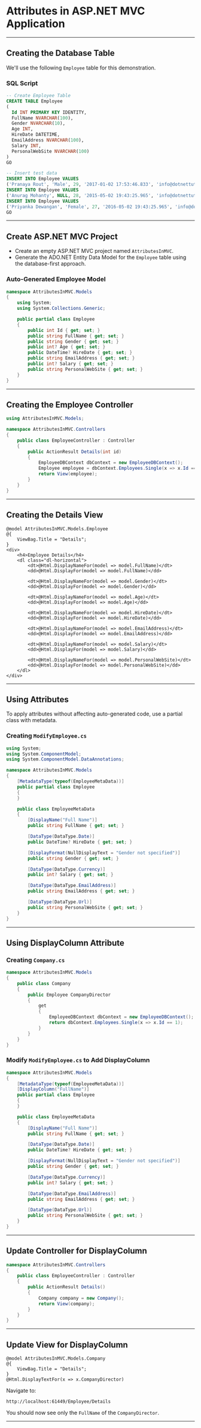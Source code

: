 # Attributes in ASP.NET MVC Application
---

## Creating the Database Table

We'll use the following `Employee` table for this demonstration.

### SQL Script

```sql
-- Create Employee Table
CREATE TABLE Employee
(
  Id INT PRIMARY KEY IDENTITY,
  FullName NVARCHAR(100),
  Gender NVARCHAR(10),
  Age INT,
  HireDate DATETIME,
  EmailAddress NVARCHAR(100),
  Salary INT,
  PersonalWebSite NVARCHAR(100)
)
GO

-- Insert test data
INSERT INTO Employee VALUES
('Pranaya Rout', 'Male', 29, '2017-01-02 17:53:46.833', 'info@dotnettutorials.net', 55000, 'https://dotnettutorials.net/')
INSERT INTO Employee VALUES
('Anurag Mohanty', NULL, 28, '2015-05-02 19:43:25.965', 'info@dotnettutorials.net', 45000, 'https://dotnettutorials.net/')
INSERT INTO Employee VALUES
('Priyanka Dewangan', 'Female', 27, '2016-05-02 19:43:25.965', 'info@dotnettutorials.net', 50000, 'https://dotnettutorials.net/')
GO
````

---

## Create ASP.NET MVC Project

* Create an empty ASP.NET MVC project named `AttributesInMVC`.
* Generate the ADO.NET Entity Data Model for the `Employee` table using the database-first approach.

### Auto-Generated Employee Model

```csharp
namespace AttributesInMVC.Models
{
    using System;
    using System.Collections.Generic;

    public partial class Employee
    {
        public int Id { get; set; }
        public string FullName { get; set; }
        public string Gender { get; set; }
        public int? Age { get; set; }
        public DateTime? HireDate { get; set; }
        public string EmailAddress { get; set; }
        public int? Salary { get; set; }
        public string PersonalWebSite { get; set; }
    }
}
```

---

## Creating the Employee Controller

```csharp
using AttributesInMVC.Models;

namespace AttributesInMVC.Controllers
{
    public class EmployeeController : Controller
    {
        public ActionResult Details(int id)
        {
            EmployeeDBContext dbContext = new EmployeeDBContext();
            Employee employee = dbContext.Employees.Single(x => x.Id == id);
            return View(employee);
        }
    }
}
```

---

## Creating the Details View

```cshtml
@model AttributesInMVC.Models.Employee
@{
    ViewBag.Title = "Details";
}
<div>
    <h4>Employee Details</h4>
    <dl class="dl-horizontal">
        <dt>@Html.DisplayNameFor(model => model.FullName)</dt>
        <dd>@Html.DisplayFor(model => model.FullName)</dd>

        <dt>@Html.DisplayNameFor(model => model.Gender)</dt>
        <dd>@Html.DisplayFor(model => model.Gender)</dd>

        <dt>@Html.DisplayNameFor(model => model.Age)</dt>
        <dd>@Html.DisplayFor(model => model.Age)</dd>

        <dt>@Html.DisplayNameFor(model => model.HireDate)</dt>
        <dd>@Html.DisplayFor(model => model.HireDate)</dd>

        <dt>@Html.DisplayNameFor(model => model.EmailAddress)</dt>
        <dd>@Html.DisplayFor(model => model.EmailAddress)</dd>

        <dt>@Html.DisplayNameFor(model => model.Salary)</dt>
        <dd>@Html.DisplayFor(model => model.Salary)</dd>

        <dt>@Html.DisplayNameFor(model => model.PersonalWebSite)</dt>
        <dd>@Html.DisplayFor(model => model.PersonalWebSite)</dd>
    </dl>
</div>
```

---

## Using Attributes

To apply attributes without affecting auto-generated code, use a partial class with metadata.

### Creating `ModifyEmployee.cs`

```csharp
using System;
using System.ComponentModel;
using System.ComponentModel.DataAnnotations;

namespace AttributesInMVC.Models
{
    [MetadataType(typeof(EmployeeMetaData))]
    public partial class Employee
    {
    }

    public class EmployeeMetaData
    {
        [DisplayName("Full Name")]
        public string FullName { get; set; }

        [DataType(DataType.Date)]
        public DateTime? HireDate { get; set; }

        [DisplayFormat(NullDisplayText = "Gender not specified")]
        public string Gender { get; set; }

        [DataType(DataType.Currency)]
        public int? Salary { get; set; }

        [DataType(DataType.EmailAddress)]
        public string EmailAddress { get; set; }

        [DataType(DataType.Url)]
        public string PersonalWebSite { get; set; }
    }
}
```

---

## Using DisplayColumn Attribute

### Creating `Company.cs`

```csharp
namespace AttributesInMVC.Models
{
    public class Company
    {
        public Employee CompanyDirector
        {
            get
            {
                EmployeeDBContext dbContext = new EmployeeDBContext();
                return dbContext.Employees.Single(x => x.Id == 1);
            }
        }
    }
}
```

### Modify `ModifyEmployee.cs` to Add DisplayColumn

```csharp
namespace AttributesInMVC.Models
{
    [MetadataType(typeof(EmployeeMetaData))]
    [DisplayColumn("FullName")]
    public partial class Employee
    {
    }

    public class EmployeeMetaData
    {
        [DisplayName("Full Name")]
        public string FullName { get; set; }

        [DataType(DataType.Date)]
        public DateTime? HireDate { get; set; }

        [DisplayFormat(NullDisplayText = "Gender not specified")]
        public string Gender { get; set; }

        [DataType(DataType.Currency)]
        public int? Salary { get; set; }

        [DataType(DataType.EmailAddress)]
        public string EmailAddress { get; set; }

        [DataType(DataType.Url)]
        public string PersonalWebSite { get; set; }
    }
}
```

---

## Update Controller for DisplayColumn

```csharp
namespace AttributesInMVC.Controllers
{
    public class EmployeeController : Controller
    {
        public ActionResult Details()
        {
            Company company = new Company();
            return View(company);
        }
    }
}
```

---

## Update View for DisplayColumn

```cshtml
@model AttributesInMVC.Models.Company
@{
    ViewBag.Title = "Details";
}
@Html.DisplayTextFor(x => x.CompanyDirector)
```

Navigate to:

```
http://localhost:61449/Employee/Details
```

You should now see only the `FullName` of the `CompanyDirector`.

---
